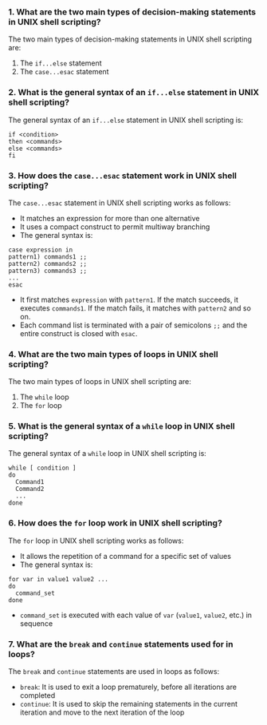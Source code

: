 ### 1. What are the two main types of decision-making statements in UNIX shell scripting?
The two main types of decision-making statements in UNIX shell scripting are:
1. The `if...else` statement
2. The `case...esac` statement

### 2. What is the general syntax of an `if...else` statement in UNIX shell scripting?
The general syntax of an `if...else` statement in UNIX shell scripting is:
```
if <condition>
then <commands>
else <commands>
fi
```

### 3. How does the `case...esac` statement work in UNIX shell scripting?
The `case...esac` statement in UNIX shell scripting works as follows:
- It matches an expression for more than one alternative
- It uses a compact construct to permit multiway branching
- The general syntax is:
```
case expression in
pattern1) commands1 ;;
pattern2) commands2 ;;
pattern3) commands3 ;;
...
esac
```
- It first matches `expression` with `pattern1`. If the match succeeds, it executes `commands1`. If the match fails, it matches with `pattern2` and so on.
- Each command list is terminated with a pair of semicolons `;;` and the entire construct is closed with `esac`.

### 4. What are the two main types of loops in UNIX shell scripting?
The two main types of loops in UNIX shell scripting are:
1. The `while` loop
2. The `for` loop

### 5. What is the general syntax of a `while` loop in UNIX shell scripting?
The general syntax of a `while` loop in UNIX shell scripting is:
```
while [ condition ]
do
  Command1
  Command2
  ...
done
```

### 6. How does the `for` loop work in UNIX shell scripting?
The `for` loop in UNIX shell scripting works as follows:
- It allows the repetition of a command for a specific set of values
- The general syntax is:
```
for var in value1 value2 ...
do
  command_set 
done
```
- `command_set` is executed with each value of `var` (`value1`, `value2`, etc.) in sequence

### 7. What are the `break` and `continue` statements used for in loops?
The `break` and `continue` statements are used in loops as follows:
- `break`: It is used to exit a loop prematurely, before all iterations are completed
- `continue`: It is used to skip the remaining statements in the current iteration and move to the next iteration of the loop